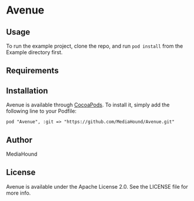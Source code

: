 # Avenue

<!--
[![Version](https://img.shields.io/cocoapods/v/Avenue.svg?style=flat)](http://cocoadocs.org/docsets/Avenue)
[![License](https://img.shields.io/cocoapods/l/Avenue.svg?style=flat)](http://cocoadocs.org/docsets/Avenue)
[![Platform](https://img.shields.io/cocoapods/p/Avenue.svg?style=flat)](http://cocoadocs.org/docsets/Avenue)
-->

## Usage

To run the example project, clone the repo, and run `pod install` from the Example directory first.

## Requirements

## Installation

Avenue is available through [CocoaPods](http://cocoapods.org). To install
it, simply add the following line to your Podfile:

    pod "Avenue", :git => "https://github.com/MediaHound/Avenue.git"

## Author

MediaHound

## License

Avenue is available under the Apache License 2.0. See the LICENSE file for more info.

